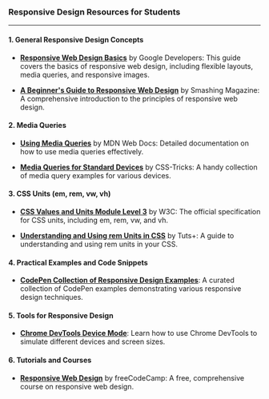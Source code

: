 ### Responsive Design Resources for Students

---

#### **1. General Responsive Design Concepts**
- **[Responsive Web Design Basics](https://developers.google.com/web/fundamentals/design-and-ux/responsive)** by Google Developers: This guide covers the basics of responsive web design, including flexible layouts, media queries, and responsive images.

- **[A Beginner's Guide to Responsive Web Design](https://www.smashingmagazine.com/2011/01/guidelines-for-responsive-web-design/)** by Smashing Magazine: A comprehensive introduction to the principles of responsive web design.

#### **2. Media Queries**
- **[Using Media Queries](https://developer.mozilla.org/en-US/docs/Web/CSS/Media_Queries/Using_media_queries)** by MDN Web Docs: Detailed documentation on how to use media queries effectively.

- **[Media Queries for Standard Devices](https://css-tricks.com/snippets/css/media-queries-for-standard-devices/)** by CSS-Tricks: A handy collection of media query examples for various devices.

#### **3. CSS Units (em, rem, vw, vh)**
- **[CSS Values and Units Module Level 3](https://www.w3.org/TR/css-values-3/)** by W3C: The official specification for CSS units, including em, rem, vw, and vh.

- **[Understanding and Using rem Units in CSS](https://webdesign.tutsplus.com/tutorials/comprehensive-guide-when-to-use-em-vs-rem--cms-23984)** by Tuts+: A guide to understanding and using rem units in your CSS.

#### **4. Practical Examples and Code Snippets**
- **[CodePen Collection of Responsive Design Examples](https://codepen.io/collection/wabNRV)**: A curated collection of CodePen examples demonstrating various responsive design techniques.

#### **5. Tools for Responsive Design**
- **[Chrome DevTools Device Mode](https://developers.google.com/web/tools/chrome-devtools/device-mode/)**: Learn how to use Chrome DevTools to simulate different devices and screen sizes.

#### **6. Tutorials and Courses**
- **[Responsive Web Design](https://www.freecodecamp.org/learn/2022/responsive-web-design/)** by freeCodeCamp: A free, comprehensive course on responsive web design.

